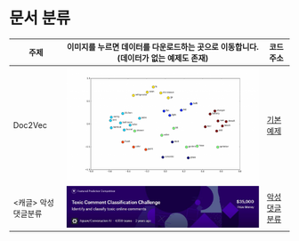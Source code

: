 # 문서 분류
<!-- <pre><code><pre/><code/>안에 코드를 넣으면 된다 -->
| 주제 |이미지를 누르면 데이터를 다운로드하는 곳으로 이동합니다.(데이터가 없는 예제도 존재)| 코드주소 |
|------|-----|----------|
|Doc2Vec|<a href="https://www.kaggle.com/c/jigsaw-toxic-comment-classification-challenge/data" target="_blank"><img src="./img/Word2Vec.png" width="100%" height="70%">|[기본 예제](./Doc2Vec/doc2Vec.ipynb)|
|<캐글>  악성댓글분류|<img src="./img/toxic.JPG" width="100%" height="70%">| [악성댓글분류](./kaggle(toxic)/toxic(캐글).ipynb)
